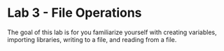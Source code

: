# Lab 3 - File Operations

The goal of this lab is for you familiarize yourself with creating variables, importing libraries, writing to a file, and reading from a file.